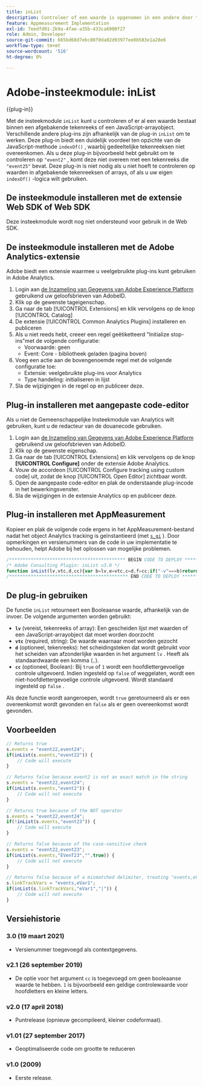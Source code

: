 ```yaml
---
title: inList
description: Controleer of een waarde is opgenomen in een andere door tekens gescheiden waarde.
feature: Appmeasurement Implementation
exl-id: 7eedfd01-2b9a-4fae-a35b-433ca6900f27
role: Admin, Developer
source-git-commit: 665bd68d7ebc08f0da02d93977ee0b583e1a28e6
workflow-type: tm+mt
source-wordcount: '516'
ht-degree: 0%

---
```


# Adobe-insteekmodule: inList

{{plug-in}}

Met de insteekmodule `inList` kunt u controleren of er al een waarde bestaat binnen een afgebakende tekenreeks of een JavaScript-arrayobject. Verschillende andere plug-ins zijn afhankelijk van de plug-in `inList` om te werken. Deze plug-in biedt een duidelijk voordeel ten opzichte van de JavaScript-methode `indexOf()` , waarbij gedeeltelijke tekenreeksen niet overeenkomen. Als u deze plug-in bijvoorbeeld hebt gebruikt om te controleren op `"event2"` , komt deze niet overeen met een tekenreeks die `"event25"` bevat. Deze plug-in is niet nodig als u niet hoeft te controleren op waarden in afgebakende tekenreeksen of arrays, of als u uw eigen `indexOf()` -logica wilt gebruiken.

## De insteekmodule installeren met de extensie Web SDK of Web SDK

Deze insteekmodule wordt nog niet ondersteund voor gebruik in de Web SDK.

## De insteekmodule installeren met de Adobe Analytics-extensie

Adobe biedt een extensie waarmee u veelgebruikte plug-ins kunt gebruiken in Adobe Analytics.

1. Login aan [ de Inzameling van Gegevens van Adobe Experience Platform ](https://experience.adobe.com/data-collection) gebruikend uw geloofsbrieven van AdobeID.
1. Klik op de gewenste tageigenschap.
1. Ga naar de tab [!UICONTROL Extensions] en klik vervolgens op de knop [!UICONTROL Catalog]
1. De extensie [!UICONTROL Common Analytics Plugins] installeren en publiceren
1. Als u niet reeds hebt, creeer een regel geëtiketteerd &quot;Initialize stop-ins&quot;met de volgende configuratie:
   * Voorwaarde: geen
   * Event: Core - bibliotheek geladen (pagina boven)
1. Voeg een actie aan de bovengenoemde regel met de volgende configuratie toe:
   * Extensie: veelgebruikte plug-ins voor Analytics
   * Type handeling: initialiseren in lijst
1. Sla de wijzigingen in de regel op en publiceer deze.

## Plug-in installeren met aangepaste code-editor

Als u niet de Gemeenschappelijke Insteekmodule van Analytics wilt gebruiken, kunt u de redacteur van de douanecode gebruiken.

1. Login aan [ de Inzameling van Gegevens van Adobe Experience Platform ](https://experience.adobe.com/data-collection) gebruikend uw geloofsbrieven van AdobeID.
1. Klik op de gewenste eigenschap.
1. Ga naar de tab [!UICONTROL Extensions] en klik vervolgens op de knop **[!UICONTROL Configure]** onder de extensie Adobe Analytics.
1. Vouw de accordeon [!UICONTROL Configure tracking using custom code] uit, zodat de knop [!UICONTROL Open Editor] zichtbaar wordt.
1. Open de aangepaste code-editor en plak de onderstaande plug-incode in het bewerkingsvenster.
1. Sla de wijzigingen in de extensie Analytics op en publiceer deze.

## Plug-in installeren met AppMeasurement

Kopieer en plak de volgende code ergens in het AppMeasurement-bestand nadat het object Analytics tracking is geïnstantieerd (met [`s_gi`](../functions/s-gi.md) ). Door opmerkingen en versienummers van de code in uw implementatie te behouden, helpt Adobe bij het oplossen van mogelijke problemen.

```js
/******************************************* BEGIN CODE TO DEPLOY *******************************************/
/* Adobe Consulting Plugin: inList v3.0 */
function inList(lv,vtc,d,cc){var b=lv,e=vtc,c=d,f=cc;if("-v"===b)return{plugin:"inList",version:"3.0"};a:{if("undefined"!==typeof window.s_c_il){var a=0;for(var d;a<window.s_c_il.length;a++)if(d=window.s_c_il[a],d._c&&"s_c"===d._c){a=d;break a}}a=void 0}"undefined"!==typeof a&&(a.contextData.inList="3.0");if("string"!==typeof e)return!1;if("string"===typeof b)b=b.split(c||",");else if("object"!==typeof b)return!1;c=0;for(a=b.length;c<a;c++)if(1==f&&e===b[c]||e.toLowerCase()===b[c].toLowerCase())return!0;return!1};
/******************************************** END CODE TO DEPLOY ********************************************/
```

## De plug-in gebruiken

De functie `inList` retourneert een Booleaanse waarde, afhankelijk van de invoer. De volgende argumenten worden gebruikt:

* **`lv`** (vereist, tekenreeks of array): Een gescheiden lijst met waarden of een JavaScript-arrayobject dat moet worden doorzocht
* **`vtc`** (required, string): De waarde waarnaar moet worden gezocht
* **`d`** (optioneel, tekenreeks): het scheidingsteken dat wordt gebruikt voor het scheiden van afzonderlijke waarden in het argument `lv` . Heeft als standaardwaarde een komma (`,`).
* **`cc`** (optioneel, Boolean): Bij `true` of `1` wordt een hoofdlettergevoelige controle uitgevoerd. Indien ingesteld op `false` of weggelaten, wordt een niet-hoofdlettergevoelige controle uitgevoerd. Wordt standaard ingesteld op `false` .

Als deze functie wordt aangeroepen, wordt `true` geretourneerd als er een overeenkomst wordt gevonden en `false` als er geen overeenkomst wordt gevonden.

## Voorbeelden

```js
// Returns true
s.events = "event22,event24";
if(inList(s.events,"event22")) {
    // Code will execute
}

// Returns false because event2 is not an exact match in the string
s.events = "event22,event24";
if(inList(s.events,"event2")) {
    // Code will not execute
}

// Returns true because of the NOT operator
s.events = "event22,event24";
if(!inList(s.events,"event23")) {
    // Code will execute
}

// Returns false because of the case-sensitive check
s.events = "event22,event23";
if(inList(s.events,"EVenT23","",true)) {
    // Code will not execute
}

// Returns false because of a mismatched delimiter, treating "events,eVar1" as a single value
s.linkTrackVars = "events,eVar1";
if(inList(s.linkTrackVars,"eVar1","|")) {
    // Code will not execute
}
```

## Versiehistorie

### 3.0 (19 maart 2021)

* Versienummer toegevoegd als contextgegevens.

### v2.1 (26 september 2019)

* De optie voor het argument `cc` is toegevoegd om geen booleaanse waarde te hebben. `1` is bijvoorbeeld een geldige controlewaarde voor hoofdletters en kleine letters.

### v2.0 (17 april 2018)

* Puntrelease (opnieuw gecompileerd, kleiner codeformaat).

### v1.01 (27 september 2017)

* Geoptimaliseerde code om grootte te reduceren

### v1.0 (2009)

* Eerste release.
